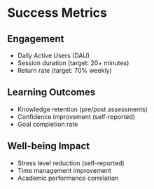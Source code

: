 # Success Metrics

## Engagement

- Daily Active Users (DAU)
- Session duration (target: 20+ minutes)
- Return rate (target: 70% weekly)

## Learning Outcomes

- Knowledge retention (pre/post assessments)
- Confidence improvement (self-reported)
- Goal completion rate

## Well-being Impact

- Stress level reduction (self-reported)
- Time management improvement
- Academic performance correlation
